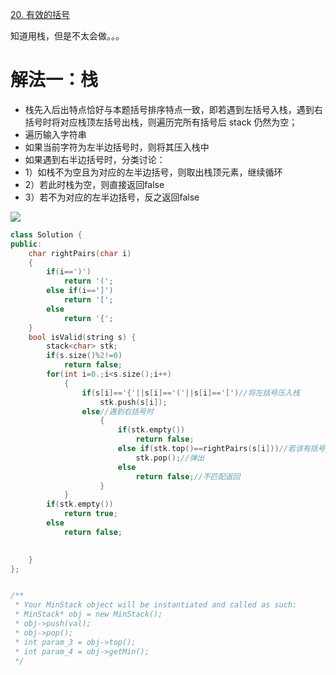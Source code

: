 [20. 有效的括号](https://leetcode-cn.com/problems/valid-parentheses/description/)


    
知道用栈，但是不太会做。。。
# 解法一：栈
- 栈先入后出特点恰好与本题括号排序特点一致，即若遇到左括号入栈，遇到右括号时将对应栈顶左括号出栈，则遍历完所有括号后 stack 仍然为空；
- 遍历输入字符串
- 如果当前字符为左半边括号时，则将其压入栈中
- 如果遇到右半边括号时，分类讨论：
- 1）如栈不为空且为对应的左半边括号，则取出栈顶元素，继续循环
- 2）若此时栈为空，则直接返回false
- 3）若不为对应的左半边括号，反之返回false

![](https://pic.leetcode-cn.com/baa8829ac398e665eb645dca29eadd631e2b337e05022aa5a678e091471a4913-20.gif)

```C++
class Solution {
public:
    char rightPairs(char i)
    {
        if(i==')')
            return '(';
        else if(i==']')
            return '[';
        else 
            return '{';
    }
    bool isValid(string s) {
        stack<char> stk;
        if(s.size()%2!=0)
            return false;
        for(int i=0.;i<s.size();i++)
            {
                if(s[i]=='{'||s[i]=='('||s[i]=='[')//将左括号压入栈
                    stk.push(s[i]);
                else//遇到右括号时
                    {
                        if(stk.empty())
                            return false;
                        else if(stk.top()==rightPairs(s[i]))//若该有括号与栈中的左括号匹配
                            stk.pop();//弹出
                        else    
                            return false;//不匹配返回
                    }  
            }
        if(stk.empty())
            return true;
        else    
            return false;
        

    }
};


/**
 * Your MinStack object will be instantiated and called as such:
 * MinStack* obj = new MinStack();
 * obj->push(val);
 * obj->pop();
 * int param_3 = obj->top();
 * int param_4 = obj->getMin();
 */
```


